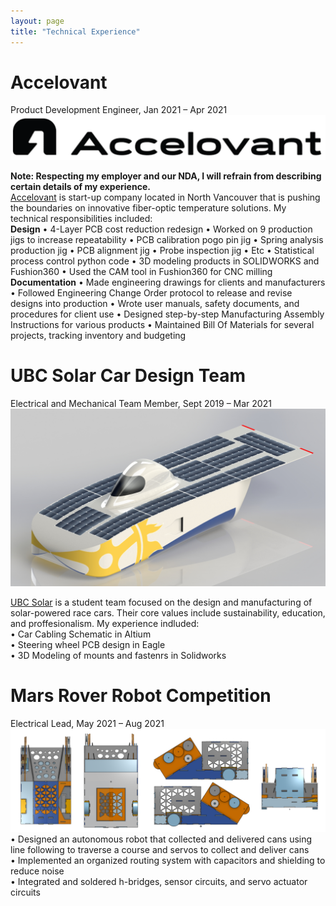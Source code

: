 ```yaml
---
layout: page
title: "Technical Experience"
---
```


# Accelovant  
Product Development Engineer, Jan 2021 – Apr 2021  
![rs](https://raw.githubusercontent.com/carterkowel/carterkowel.github.io/master/assets/images/accelovant.PNG)  

**Note: Respecting my employer and our NDA, I will refrain from describing certain details of my experience.**  
[Accelovant](https://www.accelovant.com/) is start-up company located in North Vancouver that is pushing the boundaries on innovative fiber-optic temperature solutions. My technical responsibilities included:  
**Design**
•	4-Layer PCB cost reduction redesign
•	Worked on 9 production jigs to increase repeatability
  •	PCB calibration pogo pin jig
  •	Spring analysis production jig
  •	PCB alignment jig
  •	Probe inspection jig
  •	Etc
•	Statistical process control python code
•	3D modeling products in SOLIDWORKS and Fushion360
  •	Used the CAM tool in Fushion360 for CNC milling
**Documentation**
•	Made engineering drawings for clients and manufacturers
•	Followed Engineering Change Order protocol to release and revise designs into production
•	Wrote user manuals, safety documents, and procedures for client use
•	Designed step-by-step Manufacturing Assembly Instructions for various products
•	Maintained Bill Of Materials for several projects, tracking inventory and budgeting




# UBC Solar Car Design Team  
Electrical and Mechanical Team Member, Sept 2019 – Mar 2021  
![rs](https://raw.githubusercontent.com/carterkowel/carterkowel.github.io/master/assets/images/UBCSolar.jpg)  

[UBC Solar](https://ubcsolar.com/) is a student team focused on the design and manufacturing of solar-powered race cars. Their core values include sustainability, education, and proffesionalism. My experience indluded:  
•	Car Cabling Schematic in Altium  
•	Steering wheel PCB design in Eagle  
•	3D Modeling of mounts and fastenrs in Solidworks  

# Mars Rover Robot Competition  
Electrical Lead, May 2021 – Aug 2021  
![rs](https://raw.githubusercontent.com/carterkowel/carterkowel.github.io/master/assets/images/robot1.PNG)  
•	Designed an autonomous robot that collected and delivered cans using line following to traverse a course and servos to collect and deliver cans  
•	Implemented an organized routing system with capacitors and shielding to reduce noise  
•	Integrated and soldered h-bridges, sensor circuits, and servo actuator circuits  

